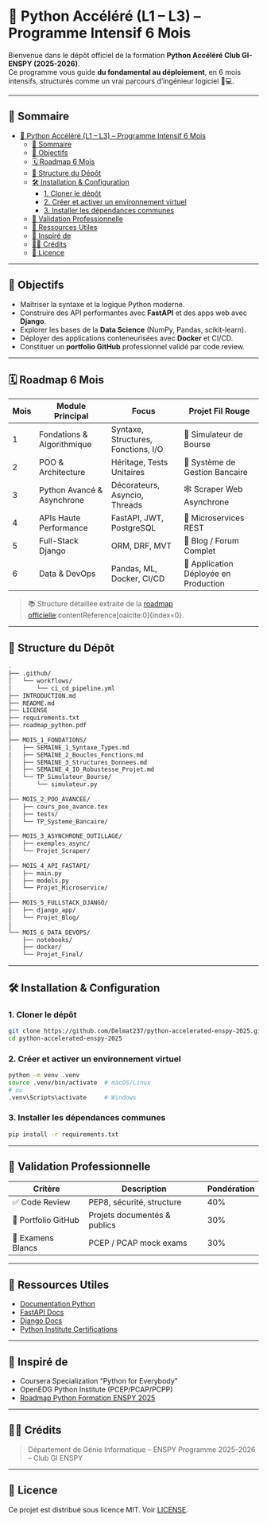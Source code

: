 # 🚀 Python Accéléré (L1 – L3) – Programme Intensif 6 Mois

Bienvenue dans le dépôt officiel de la formation **Python Accéléré Club GI-ENSPY (2025-2026)**.  
Ce programme vous guide **du fondamental au déploiement**, en 6 mois intensifs, structurés comme un vrai parcours d’ingénieur logiciel 🧠💻.

---

## 📑 Sommaire

- [🚀 Python Accéléré (L1 – L3) – Programme Intensif 6 Mois](#-python-accéléré-l1--l3--programme-intensif-6-mois)
  - [📑 Sommaire](#-sommaire)
  - [🧭 Objectifs](#-objectifs)
  - [🗓️ Roadmap 6 Mois](#️-roadmap-6-mois)
  - [🧱 Structure du Dépôt](#-structure-du-dépôt)
  - [🛠️ Installation \& Configuration](#️-installation--configuration)
    - [1. Cloner le dépôt](#1-cloner-le-dépôt)
    - [2. Créer et activer un environnement virtuel](#2-créer-et-activer-un-environnement-virtuel)
    - [3. Installer les dépendances communes](#3-installer-les-dépendances-communes)
  - [🧪 Validation Professionnelle](#-validation-professionnelle)
  - [📎 Ressources Utiles](#-ressources-utiles)
  - [🧠 Inspiré de](#-inspiré-de)
  - [🧑‍🏫 Crédits](#-crédits)
  - [📝 Licence](#-licence)

---

## 🧭 Objectifs

- Maîtriser la syntaxe et la logique Python moderne.  
- Construire des API performantes avec **FastAPI** et des apps web avec **Django**.  
- Explorer les bases de la **Data Science** (NumPy, Pandas, scikit-learn).  
- Déployer des applications conteneurisées avec **Docker** et CI/CD.  
- Constituer un **portfolio GitHub** professionnel validé par code review.

---

## 🗓️ Roadmap 6 Mois

| Mois | Module Principal             | Focus                                | Projet Fil Rouge                       |
|------|-------------------------------|---------------------------------------|-----------------------------------------|
| 1    | Fondations & Algorithmique    | Syntaxe, Structures, Fonctions, I/O  | 📝 Simulateur de Bourse                |
| 2    | POO & Architecture           | Héritage, Tests Unitaires           | 🏦 Système de Gestion Bancaire        |
| 3    | Python Avancé & Asynchrone  | Décorateurs, Asyncio, Threads      | 🕸️ Scraper Web Asynchrone          |
| 4    | APIs Haute Performance      | FastAPI, JWT, PostgreSQL           | 🧩 Microservices REST               |
| 5    | Full-Stack Django           | ORM, DRF, MVT                      | 📰 Blog / Forum Complet             |
| 6    | Data & DevOps               | Pandas, ML, Docker, CI/CD         | 🚢 Application Déployée en Production |

> 📚 Structure détaillée extraite de la [roadmap officielle](./roadmap_python.pdf):contentReference[oaicite:0]{index=0}.

---

## 🧱 Structure du Dépôt

```bash
.
├── .github/
│   └── workflows/
│       └── ci_cd_pipeline.yml
├── INTRODUCTION.md
├── README.md
├── LICENSE
├── requirements.txt
├── roadmap_python.pdf
│
├── MOIS_1_FONDATIONS/
│   ├── SEMAINE_1_Syntaxe_Types.md
│   ├── SEMAINE_2_Boucles_Fonctions.md
│   ├── SEMAINE_3_Structures_Donnees.md
│   ├── SEMAINE_4_IO_Robustesse_Projet.md
│   └── TP_Simulateur_Bourse/
│       └── simulateur.py
│
├── MOIS_2_POO_AVANCEE/
│   ├── cours_poo_avance.tex
│   ├── tests/
│   └── TP_Systeme_Bancaire/
│
├── MOIS_3_ASYNCHRONE_OUTILLAGE/
│   ├── exemples_async/
│   └── Projet_Scraper/
│
├── MOIS_4_API_FASTAPI/
│   ├── main.py
│   ├── models.py
│   └── Projet_Microservice/
│
├── MOIS_5_FULLSTACK_DJANGO/
│   ├── django_app/
│   └── Projet_Blog/
│
└── MOIS_6_DATA_DEVOPS/
    ├── notebooks/
    ├── docker/
    └── Projet_Final/
````

---

## 🛠️ Installation & Configuration

### 1. Cloner le dépôt

```bash
git clone https://github.com/Delmat237/python-accelerated-enspy-2025.git
cd python-accelerated-enspy-2025
```

### 2. Créer et activer un environnement virtuel

```bash
python -m venv .venv
source .venv/bin/activate  # macOS/Linux
# ou
.venv\Scripts\activate     # Windows
```

### 3. Installer les dépendances communes

```bash
pip install -r requirements.txt
```

---

## 🧪 Validation Professionnelle

| Critère             | Description                  | Pondération |
| ------------------- | ---------------------------- | ----------- |
| ✅ Code Review       | PEP8, sécurité, structure    | 40%         |
| 🧰 Portfolio GitHub | Projets documentés & publics | 30%         |
| 📝 Examens Blancs   | PCEP / PCAP mock exams       | 30%         |

---

## 📎 Ressources Utiles

* [Documentation Python](https://docs.python.org/3/)
* [FastAPI Docs](https://fastapi.tiangolo.com/)
* [Django Docs](https://docs.djangoproject.com/)
* [Python Institute Certifications](https://pythoninstitute.org/)

---

## 🧠 Inspiré de

* Coursera Specialization “Python for Everybody”
* OpenEDG Python Institute (PCEP/PCAP/PCPP)
* [Roadmap Python Formation ENSPY 2025](./roadmap_python.pdf)

---

## 🧑‍🏫 Crédits

> Département de Génie Informatique – ENSPY
> Programme 2025-2026 – Club GI ENSPY

---

## 📝 Licence

Ce projet est distribué sous licence MIT. Voir [LICENSE](./LICENSE).

```


